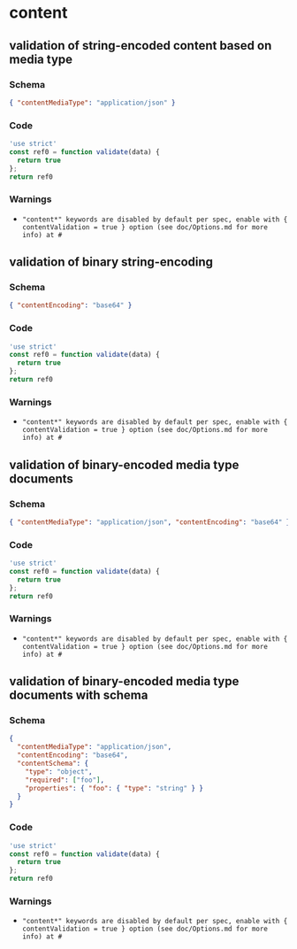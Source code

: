 # content

## validation of string-encoded content based on media type

### Schema

```json
{ "contentMediaType": "application/json" }
```

### Code

```js
'use strict'
const ref0 = function validate(data) {
  return true
};
return ref0
```

### Warnings

 * `"content*" keywords are disabled by default per spec, enable with { contentValidation = true } option (see doc/Options.md for more info) at #`


## validation of binary string-encoding

### Schema

```json
{ "contentEncoding": "base64" }
```

### Code

```js
'use strict'
const ref0 = function validate(data) {
  return true
};
return ref0
```

### Warnings

 * `"content*" keywords are disabled by default per spec, enable with { contentValidation = true } option (see doc/Options.md for more info) at #`


## validation of binary-encoded media type documents

### Schema

```json
{ "contentMediaType": "application/json", "contentEncoding": "base64" }
```

### Code

```js
'use strict'
const ref0 = function validate(data) {
  return true
};
return ref0
```

### Warnings

 * `"content*" keywords are disabled by default per spec, enable with { contentValidation = true } option (see doc/Options.md for more info) at #`


## validation of binary-encoded media type documents with schema

### Schema

```json
{
  "contentMediaType": "application/json",
  "contentEncoding": "base64",
  "contentSchema": {
    "type": "object",
    "required": ["foo"],
    "properties": { "foo": { "type": "string" } }
  }
}
```

### Code

```js
'use strict'
const ref0 = function validate(data) {
  return true
};
return ref0
```

### Warnings

 * `"content*" keywords are disabled by default per spec, enable with { contentValidation = true } option (see doc/Options.md for more info) at #`

